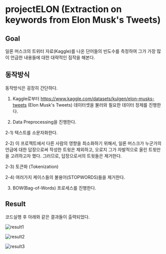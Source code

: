 # projectELON (Extraction on keywords from Elon Musk's Tweets)

## Goal 
일론 머스크의 트위터 자료(Kaggle)를 나온 단어들의 빈도수를 측정하여 그가 가장 많이 언급한 내용들에 대한 대략적인 짐작을 해본다.

## 동작방식
동작방식은 굉장히 간단하다.

1) Kaggle로부터 https://www.kaggle.com/datasets/kulgen/elon-musks-tweets (Elon Musk's Tweets) 데이터셋을 불러와 필요한 데이터 정제를 진행한다. 

2) Data Preprocessing을 진행한다. 

  2-1) 텍스트를 소문자화한다.
  
  2-2) 이 프로젝트에서 다른 사람의 영향을 최소화하기 위해서, 일론 머스크가 누군가의 언급에 대한 답장으로써 작성한 트윗은 제외하고, 오로지 그가 자발적으로 올린 트윗만을 고려하고자 했다. 
  그러므로, 답장으로서의 트윗들은 제거한다.
  
  2-3) 토큰화 (Tokenization)
  
  2-4) 여러가지 케이스들의 불용어(STOPWORDS)들을 제거한다.
  
3) BOW(Bag-of-Words) 프로세스를 진행한다.

## Result
코드실행 후 아래와 같은 결과들이 출력되었다.

![result1](https://user-images.githubusercontent.com/89559437/170848608-6874f228-e2bb-47e1-bfd6-66cd7aa1a707.png)

![result2](https://user-images.githubusercontent.com/89559437/170848609-2037ef3f-7e97-4d4a-861e-f5438f8fee93.png)

![result3](https://user-images.githubusercontent.com/89559437/170848610-6ebe53c6-88d9-45f9-8695-3835b9dc8be6.png)

